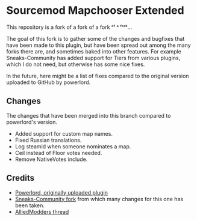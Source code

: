 # Sourcemod Mapchooser Extended

This repository is a fork of a fork of a fork ᵒᶠ ᵃ ᶠᵒʳᵏ...

The goal of this fork is to gather some of the changes and bugfixes that have been made to this plugin, but have been
spread out among the many forks there are, and sometimes baked into other features. For example Sneaks-Community has
added support for Tiers from various plugins, which I do not need, but otherwise has some nice fixes.

In the future, here might be a list of fixes compared to the original version uploaded to GitHub by powerlord.

## Changes

The changes that have been merged into this branch compared to powerlord's version.

- Added support for custom map names.
- Fixed Russian translations.
- Log steamid when someone nominates a map.
- Ceil instead of Floor votes needed.
- Remove NativeVotes include.

## Credits

- [Powerlord, originally uploaded plugin](https://github.com/powerlord/sourcemod-mapchooser-extended)
- [Sneaks-Community fork](https://github.com/Sneaks-Community/sourcemod-mapchooser-extended) from which many changes for
  this one has been taken.
- [AlliedModders thread](https://forums.alliedmods.net/showthread.php?t=156974)
